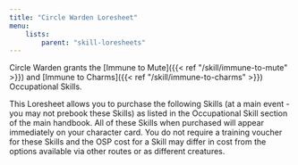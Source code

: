 ```yaml
---
title: "Circle Warden Loresheet"
menu:
    lists:
        parent: "skill-loresheets"
---
```

Circle Warden grants the [Immune to Mute]({{< ref "/skill/immune-to-mute" >}}) and [Immune to Charms]({{< ref "/skill/immune-to-charms" >}}) Occupational Skills.

This Loresheet allows you to purchase the following Skills (at a main event - you may not prebook these Skills) as listed in the Occupational Skill section of the main handbook. All of these Skills when purchased will appear immediately on your character card. You do not require a training voucher for these Skills and the OSP cost for a Skill may differ in cost from the options available via other routes or as different creatures.